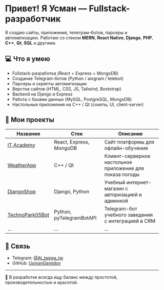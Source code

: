 # Привет! Я Усман — Fullstack-разработчик

Я создаю сайты, приложения, телеграм-ботов, парсеры и автоматизацию. Работаю со стеком **MERN**, **React Native**, **Django**, **PHP**, **C++**, **Qt**, **SQL** и другими.

## 💻 Что я умею

- Fullstack-разработка (React + Express + MongoDB)
- Создание Telegram-ботов (Python / aiogram / telebot)
- Парсеры и скрипты автоматизации
- Верстка сайтов (HTML, CSS, JS, Tailwind, Bootstrap)
- Backend на Django и Express
- Работа с базами данных (MySQL, PostgreSQL, MongoDB)
- Настольные приложения на C++ / Qt (сокеты, UI, client-server)

## 📂 Мои проекты

| Название | Стек | Описание |
|----------|------|----------|
| [IT Academy](https://github.com/UsmanGamidov/Site-It-Academy) | React, Express, MongoDB | Сайт платформы для офлайн-обучения |
| [WeatherApp](https://github.com/UsmanGamidov/WeatherMonitorApp) | C++ / Qt | Клиент-серверное настольное приложение для показа погоды |
| [DjangoShop](https://github.com/UsmanGamidov/shop) | Django, Python | Учебный интернет-магазин с авторизацией и админкой |
| [TechnoPark05Bot](https://github.com/UsmanGamidov/tg_technopark) | Python, pyTelegramBotAPI | Telegram-бот учебного заведения с интеграцией в CRM |
| ... | ... | ... |

## 🔗 Связь

- Telegram: [@At_taqwa_tw](https://t.me/At_taqwa_tw)
- GitHub: [UsmanGamidov](https://github.com/UsmanGamidov)

---

📌 В разработке всегда ищу баланс между простотой, производительностью и красотой.
